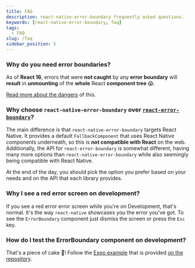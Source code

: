 ```yaml
---
title: FAQ
description: react-native-error-boundary frequently asked questions.
keywords: [react-native-error-boundary, faq]
tags:
  - FAQ
slug: /faq
sidebar_position: 5
---
```

### Why do you need error boundaries?

As of **React 16**, errors that were **not caught** by any **error boundary** will **result** in **unmounting** of the **whole** React **component tree** 😱.

[Read more about the dangers](https://carloscuesta.me/blog/managing-react-native-crashes-with-error-boundaries#why-you-should-use-them-) of this.

### Why choose `react-native-error-boundary` over [`react-error-boundary`](https://github.com/bvaughn/react-error-boundary)?

The main difference is that `react-native-error-boundary` targets React Native. It provides a default `FallbackComponent` that uses React Native components underneath, so this is **not compatible with React** on the web. Additionally, the API for `react-error-boundary` is somewhat different, having many more options than `react-native-error-boundary` while also seemingly being compatible with React Native.

At the end of the day, you should pick the option you prefer based on your needs and on the API that each library provides.

### Why I see a red error screen on development?

If you see a red error error screen while you're on Development, that's normal. It's the way `react-native` showcases you the error you've got. To see the `ErrorBoundary` component just dismiss the screen or press the `Esc` key.

### How do I test the ErrorBoundary component on development?

That's a piece of cake :cake:! Follow the [Expo example](https://snack.expo.io/@carloscuesta/react-native-error-boundary) that is provided [on the repository](https://github.com/carloscuesta/react-native-error-boundary#examples).
